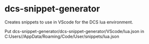 # dcs-snippet-generator
Creates snippets to use in VScode for the DCS lua environment. 

Put dcs-snippet-generator/dcs-snippet-generator/VScode/lua.json in C:Users/<ProfileName>/AppData/Roaming/Code/User/snippets/lua.json
